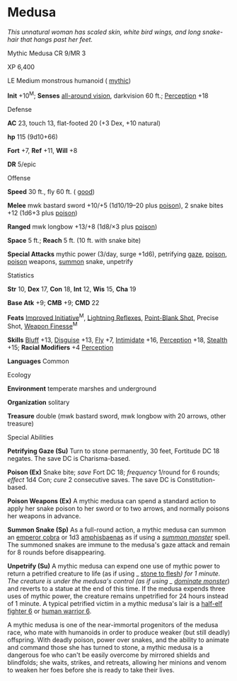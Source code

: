# Medusa

_This unnatural woman has scaled skin, white bird wings, and long snake-hair that hangs past her feet._

Mythic Medusa CR 9/MR 3

XP 6,400

LE Medium monstrous humanoid ( [mythic](/pathfinderRPG/prd/mythicAdventures/mythicMonsters.html#_mythic-subtype))

**Init** +10<sup>M</sup>; **Senses** [all-around vision](/pathfinderRPG/prd/monsters/universalMonsterRules.html#_all-around-vision), darkvision 60 ft.; [Perception](/pathfinderRPG/prd/skills/perception.html#_perception) +18

Defense

**AC** 23, touch 13, flat-footed 20 (+3 Dex, +10 natural)

**hp** 115 (9d10+66)

**Fort** +7, **Ref** +11, **Will** +8

**DR** 5/epic

Offense

**Speed** 30 ft., fly 60 ft. ( [good](/pathfinderRPG/prd/monsters/creatureTypes.html#_good-subtype))

**Melee** mwk bastard sword +10/+5 (1d10/19–20 plus [poison](/pathfinderRPG/prd/monsters/universalMonsterRules.html#_poison)), 2 snake bites +12 (1d6+3 plus [poison](/pathfinderRPG/prd/monsters/universalMonsterRules.html#_poison))

**Ranged** mwk longbow +13/+8 (1d8/×3 plus [poison](/pathfinderRPG/prd/monsters/universalMonsterRules.html#_poison))

**Space** 5 ft.; **Reach** 5 ft. (10 ft. with snake bite)

**Special Attacks** mythic power (3/day, surge +1d6), petrifying [gaze](/pathfinderRPG/prd/monsters/universalMonsterRules.html#_gaze), [poison](/pathfinderRPG/prd/monsters/universalMonsterRules.html#_poison), [poison](/pathfinderRPG/prd/monsters/universalMonsterRules.html#_poison) weapons, [summon](/pathfinderRPG/prd/monsters/universalMonsterRules.html#_summon) snake, unpetrify

Statistics

**Str** 10, **Dex** 17, **Con** 18, **Int** 12, **Wis** 15, **Cha** 19

**Base Atk** +9; **CMB** +9; **CMD** 22

**Feats** [Improved Initiative](/pathfinderRPG/prd/mythicAdventures/mythicFeats.html#_improved-initiative-mythic)<sup>M</sup>, [Lightning Reflexes](/pathfinderRPG/prd/feats.html#_lightning-reflexes), [Point-Blank Shot](/pathfinderRPG/prd/feats.html#_point-blank-shot), Precise Shot, [Weapon Finesse](/pathfinderRPG/prd/mythicAdventures/mythicFeats.html#_weapon-finesse-mythic)<sup>M</sup>

**Skills** [Bluff](/pathfinderRPG/prd/skills/bluff.html#_bluff) +13, [Disguise](/pathfinderRPG/prd/skills/disguise.html#_disguise) +13, [Fly](/pathfinderRPG/prd/skills/fly.html#_fly) +7, [Intimidate](/pathfinderRPG/prd/skills/intimidate.html#_intimidate) +16, [Perception](/pathfinderRPG/prd/skills/perception.html#_perception) +18, [Stealth](/pathfinderRPG/prd/skills/stealth.html#_stealth) +15; **Racial Modifiers** +4 [Perception](/pathfinderRPG/prd/skills/perception.html#_perception)

**Languages** Common

Ecology

**Environment** temperate marshes and underground

**Organization** solitary

**Treasure** double (mwk bastard sword, mwk longbow with 20 arrows, other treasure)

Special Abilities

**Petrifying Gaze (Su)** Turn to stone permanently, 30 feet, Fortitude DC 18 negates. The save DC is Charisma-based.

**Poison (Ex)** Snake bite; _save_ Fort DC 18; _frequency_ 1/round for 6 rounds; _effect_ 1d4 Con; _cure_ 2 consecutive saves. The save DC is Constitution-based.

**Poison Weapons (Ex)** A mythic medusa can spend a standard action to apply her snake poison to her sword or to two arrows, and normally poisons her weapons in advance.

**Summon Snake (Sp)** As a full-round action, a mythic medusa can summon an [emperor cobra](/pathfinderRPG/prd/additionalMonsters/snake.html#_snake,-emperor-cobra) or 1d3 [amphisbaenas](/pathfinderRPG/prd/additionalMonsters/amphisbaena.html#_amphisbaena) as if using a [_summon monster_](/pathfinderRPG/prd/spells/summonMonster.html) spell. The summoned snakes are immune to the medusa's gaze attack and remain for 8 rounds before disappearing.

**Unpetrify (Su)** A mythic medusa can expend one use of mythic power to return a petrified creature to life (as if using _ [stone to flesh](/pathfinderRPG/prd/spells/stoneToFlesh.html#_stone-to-flesh)_) for 1 minute. The creature is under the medusa's control (as if using _ [dominate monster](/pathfinderRPG/prd/spells/dominateMonster.html#_dominate-monster)_) and reverts to a statue at the end of this time. If the medusa expends three uses of mythic power, the creature remains unpetrified for 24 hours instead of 1 minute. A typical petrified victim in a mythic medusa's lair is a [half-elf fighter 6](/pathfinderRPG/prd/npcCodex/core/fighter.html#_adventuring-blacksmith) or [human warrior 6](/pathfinderRPG/prd/npcCodex/npc/warrior.html#_grizzled-mercenary).

A mythic medusa is one of the near-immortal progenitors of the medusa race, who mate with humanoids in order to produce weaker (but still deadly) offspring. With deadly poison, power over snakes, and the ability to animate and command those she has turned to stone, a mythic medusa is a dangerous foe who can't be easily overcome by mirrored shields and blindfolds; she waits, strikes, and retreats, allowing her minions and venom to weaken her foes before she is ready to take their lives.

